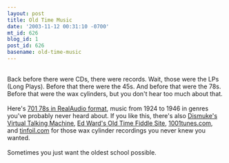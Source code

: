 ```yaml
---
layout: post
title: Old Time Music
date: '2003-11-12 00:31:10 -0700'
mt_id: 626
blog_id: 1
post_id: 626
basename: old-time-music
---
```

<br />Back before there were CDs, there were records. Wait, those were the LPs (Long Plays). Before that there were the 45s. And before that were the 78s. Before that were the wax cylinders, but you don't hear too much about that.<br /><br />Here's <a href="http://www.honkingduck.com/BAZ/baz_one.php?req=info">701 78s in RealAudio format</a>, music from 1924 to 1946 in genres you've probably never heard about. If you like this, there's also <a href="http://dismuke.org/">Dismuke's Virtual Talking Machine</a>, <a href="http://www.secc.kctcs.net/AppalachianCenter/archives/ward/fiddlers.htm">Ed Ward's Old Time Fiddle Site</a>, <a href="http://www.1001tunes.com/">1001tunes.com</a>, and <a href="http://www.tinfoil.com/">tinfoil.com</a> for those wax cylinder recordings you never knew you wanted.<br /><br />Sometimes you just want the oldest school possible.<br /><br /><br />
